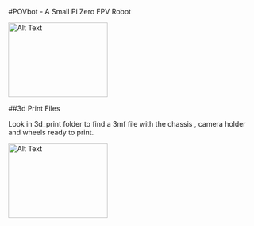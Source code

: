#POVbot - A Small Pi Zero FPV Robot

<img src="https://github.com/wattnotions/povbot2/assets/7674300/4a9fc191-8f11-4aae-98d8-992cb4aad427" alt="Alt Text" width="200" height="150">


##3d Print Files

Look in 3d_print folder to find a 3mf file with the chassis , camera holder and wheels ready to print.

<img src="https://github.com/wattnotions/povbot2/assets/7674300/31780969-2fae-40e5-b1e3-d2d0569c6492" alt="Alt Text" width="200" height="150">


